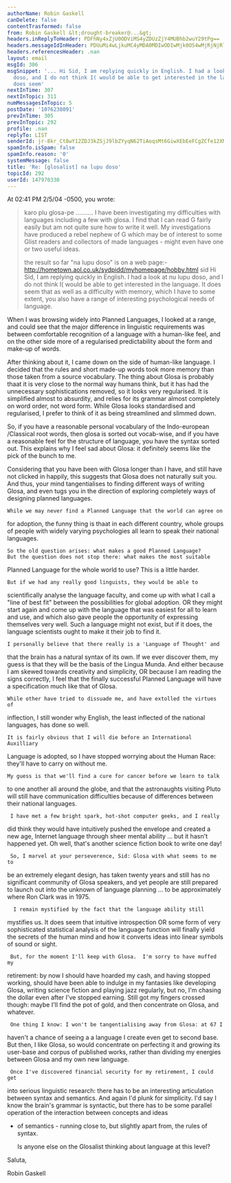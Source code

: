 ```yaml
---
authorName: Robin Gaskell
canDelete: false
contentTrasformed: false
from: Robin Gaskell &lt;drought-breaker@...&gt;
headers.inReplyToHeader: PDFhNy4xZjU0ODViMS4yZDUzZjY4MUBhb2wuY29tPg==
headers.messageIdInHeader: PDUuMi4wLjkuMC4yMDA0MDIwODIwMjk0OS4wMjRjNjRlMEBwYWNpZmljLm5ldC5hdT4=
headers.referencesHeader: .nan
layout: email
msgId: 306
msgSnippet: '... Hi Sid, I am replying quickly in English. I had a look at nu lupu
  doso, and I do not think I( would be able to get interested in the language. It
  does seem'
nextInTime: 307
nextInTopic: 311
numMessagesInTopic: 5
postDate: '1076238091'
prevInTime: 305
prevInTopic: 292
profile: .nan
replyTo: LIST
senderId: jr-8kr_Ct8wY12ZDJ3kZSjJ9lbZYyqN62TiAoqsMt6GiwXEbEeFCgZCfe12XNucR7TqI9lZ6ovPcWyGqFQuA52T1Ol_4KkRn2TkUtMSnNe56VrnuDw
spamInfo.isSpam: false
spamInfo.reason: '0'
systemMessage: false
title: 'Re: [glosalist] na lupu doso'
topicId: 292
userId: 147970330
---
```


At 02:41 PM 2/5/04 -0500, you wrote:
>karo plu glosa-pe
>  ..........
>I have been investigating my difficulties with languages including a few with
>glosa. I find that I can read G fairly easily but am not quite sure how to
>write it well. My investigations have produced a rebel nephew of G which 
>may be
>of interest to some Glist readers and collectors of made languages - might
>even have one or two useful ideas.
>
>the result so far "na lupu doso" is on a web page:-
>http://hometown.aol.co.uk/sydpidd/myhomepage/hobby.html
>sid
Hi Sid,
   I am replying quickly in English.
   I had a look at nu lupu doso, and I do not think I( would be able to get 
interested in the language.
   It does seem that as well as a difficulty with memory, which I have to 
some extent, you also have a range of interesting psychological needs of 
language.

   When I was browsing widely into Planned Languages, I looked at a range, 
and could see that the major difference in linguistic requirements was 
between comfortable recognition of a language with a human-like feel, and 
on the other side more of a regularised predictability about the form and 
make-up of words.

   After thinking about it, I came down on the side of human-like language.
   I decided that the rules and short made-up words took more memory than 
those taken from a source vocabulary.
   The thing about Glosa is probably thaat it is very close to the normal 
way humans think, but it has had the unnecessary sophistications removed, 
so it looks very regularised.
    It is simplified almost to absurdity, and relies for its grammar almost 
completely on word order, not word form.  While Glosa looks standardised 
and regularised, I prefer to think of it as being streamlined and slimmed down.

   So, if you have a reasonable personal vocabulary of the Indo-european 
/Classical root words, then glosa is sorted out vocab-wise, and if you have 
a reasonable feel for the structure of language, you have the syntax sorted 
out.  This explains why I feel sad about Glosa: it definitely seems like 
the pick of the bunch to me.

   Considering that you have been with Glosa longer than I have, and still 
have not clicked in happily, this suggests that Glosa does not naturally 
suit you.  And thus, your mind tangentialises to finding different ways of 
writing Glosa, and even tugs you in the direction of exploring completely 
ways of designing planned languages.

    While we may never find a Planned Language that the world can agree on 
for adoption, the funny thing is thaat in each different country, whole 
groups of people with widely varying psychologies all learn to speak their 
national languages.

    So the old question arises: what makes a good Planned Language?
    But the question does not stop there: what makes the most suitable 
Planned Language for the whole world to use?  This is a little harder.

    But if we had any really good linguists, they would be able to 
scientifically analyse the language faculty, and come up with what I call a 
"line of best fit" between the possibilities for global adoption.  OR they 
might start again and come up with the language that was easiest for all to 
learn and use, and which also gave people the opportunity of expressing 
themselves very well.
    Such a language might not exist, but if it does, the language 
scientists ought to make it their job to find it.

    I personally believe that there really is a 'Language of Thought' and 
that the brain has a natural syntax of its own.   If we ever discover them, 
my guess is that they will be the basis of the Lingua Munda. And either 
because I am skewed towards creativity and simplicity, OR because I am 
reading the signs correctly, I feel that the finally successful Planned 
Language will have a specification much like that of Glosa.

    While other have tried to dissuade me, and have extolled the virtues of 
inflection, I still wonder why English, the least inflected of the national 
languages, has done so well.

    It is fairly obvious that I will die before an International Auxilliary 
Language is adopted, so I have stopped worrying about the Human Race: 
they'll have to carry on without me.

    My guess is that we'll find a cure for cancer before we learn to talk 
to one another all around the globe, and  that the astronaughts visiting 
Pluto will still have communication difficulties because of differences 
between their national languages.

     I have met a few bright spark, hot-shot computer geeks, and I really 
did think they would have intuitively pushed the envelope and created a new 
age, Internet language through sheer mental ability ... but it hasn't 
happened yet.  Oh well, that's another science fiction book to write one day!

     So, I marvel at your perseverence, Sid: Glosa with what seems to me to 
be an extremely elegant design, has taken twenty years and still has no 
significant community of Glosa speakers, and yet people are still prepared 
to launch out into the unknown of language planning ... to be approximately 
where Ron Clark was in 1975.

      I remain mystified by the fact that the language ability still 
mystifies us.  It does seem that intuitive introspection OR some form of 
very sophisticated statistical analysis of the language function will 
finally yield the secrets of the human mind and how it converts ideas into 
linear symbols of sound or sight.

     But, for the moment I'll keep with Glosa.  I'm sorry to have muffed my 
retirement: by now I should have hoarded my cash, and having stopped 
working, should have been able to indulge in my fantasies like developing 
Glosa, writing science fiction and playing jazz regularly, but no, I'm 
chasing the dollar even after I've stopped earning.  Still got my fingers 
crossed though: maybe I'll find the pot of gold, and then concentrate on 
Glosa, and whatever.

     One thing I know: I won't be tangentialising away from Glosa: at 67 I 
haven't a chance of seeing a a language I create even get to second 
base.  But then, I like Glosa, so would concentrate on perfecting it and 
growing its user-base and corpus of published works, rather than dividing 
my energies between Glosa and my own new language.

     Once I've discovered financial security for my retirement, I could get 
into serious linguistic research: there has to be an interesting 
articulation between syntax and semantics.  And again I'd plunk for 
simplicity.  I'd say I know the brain's grammar is syntactic, but there has 
to be some parallel operation of the interaction between concepts and ideas 
- of semantics - running close to, but slightly apart from, the rules of 
syntax.

     Is anyone else on the Glosalist thinking about language at this level?

Saluta,

Robin Gaskell  



